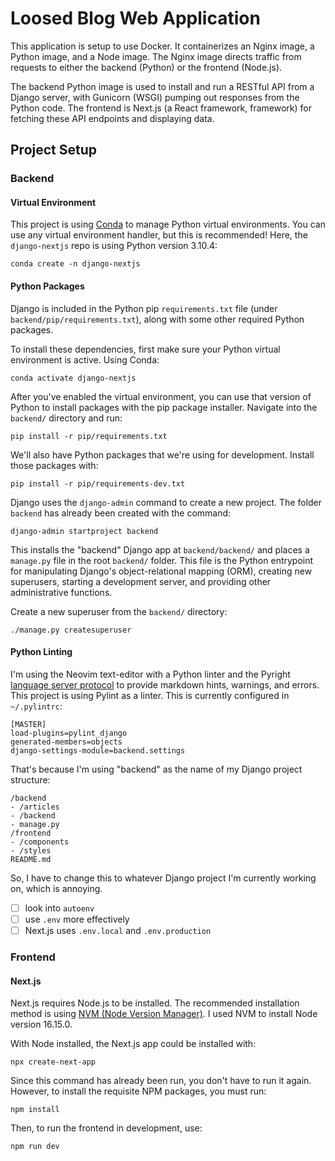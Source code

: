 # Loosed Blog Web Application

This application is setup to use Docker. It containerizes an Nginx image, a Python image, and a Node image. The Nginx image directs traffic from requests to either the backend (Python) or the frontend (Node.js).

The backend Python image is used to install and run a RESTful API from a Django server, with Gunicorn (WSGI) pumping out responses from the Python code. The frontend is Next.js (a React framework, framework) for fetching these API endpoints and displaying data.

## Project Setup

### Backend

#### Virtual Environment

This project is using [Conda](https://conda.io/projects/conda/en/latest/user-guide/tasks/manage-environments.html) to manage Python virtual environments. You can use any virtual environment handler, but this is recommended! Here, the `django-nextjs` repo is using Python version 3.10.4:

`conda create -n django-nextjs`

#### Python Packages

Django is included in the Python pip `requirements.txt` file (under `backend/pip/requirements.txt`), along with some other required Python packages.

To install these dependencies, first make sure your Python virtual environment is active. Using Conda:

`conda activate django-nextjs`

After you've enabled the virtual environment, you can use that version of Python to install packages with the pip package installer. Navigate into the `backend/` directory and run:

`pip install -r pip/requirements.txt`

We'll also have Python packages that we're using for development. Install those packages with:

`pip install -r pip/requirements-dev.txt`

Django uses the `django-admin` command to create a new project. The folder `backend` has already been created with the command:

`django-admin startproject backend`

This installs the "backend" Django app at `backend/backend/` and places a `manage.py` file in the root `backend/` folder. This file is the Python entrypoint for manipulating Django's object-relational mapping (ORM), creating new superusers, starting a development server, and providing other administrative functions.

Create a new superuser from the `backend/` directory:

`./manage.py createsuperuser`

#### Python Linting

I'm using the Neovim text-editor with a Python linter and the Pyright [language server protocol](https://microsoft.github.io/language-server-protocol/) to provide markdown hints, warnings, and errors. This project is using Pylint as a linter. This is currently configured in `~/.pylintrc`:

```
[MASTER]
load-plugins=pylint_django
generated-members=objects
django-settings-module=backend.settings
```

That's because I'm using "backend" as the name of my Django project structure:

```
/backend
- /articles
- /backend
- manage.py
/frontend
- /components
- /styles
README.md
```

So, I have to change this to whatever Django project I'm currently working on, which is annoying.
- [ ] look into `autoenv`
- [ ] use `.env` more effectively
- [ ] Next.js uses `.env.local` and `.env.production`

### Frontend

#### Next.js

Next.js requires Node.js to be installed. The recommended installation method is using [NVM (Node Version Manager)](https://github.com/nvm-sh/nvm). I used NVM to install Node version 16.15.0.

With Node installed, the Next.js app could be installed with:

`npx create-next-app`

Since this command has already been run, you don't have to run it again. However, to install the requisite NPM packages, you must run:

`npm install`

Then, to run the frontend in development, use:

`npm run dev`

